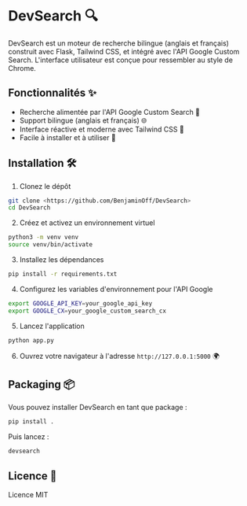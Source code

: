 # DevSearch 🔍

DevSearch est un moteur de recherche bilingue (anglais et français) construit avec Flask, Tailwind CSS, et intégré avec l'API Google Custom Search. L'interface utilisateur est conçue pour ressembler au style de Chrome.

## Fonctionnalités ✨
- Recherche alimentée par l'API Google Custom Search 🔎
- Support bilingue (anglais et français) 🌐
- Interface réactive et moderne avec Tailwind CSS 🎨
- Facile à installer et à utiliser 🚀

## Installation 🛠️

1. Clonez le dépôt

```bash
git clone <https://github.com/BenjaminOff/DevSearch>
cd DevSearch
```

2. Créez et activez un environnement virtuel

```bash
python3 -m venv venv
source venv/bin/activate
```

3. Installez les dépendances

```bash
pip install -r requirements.txt
```

4. Configurez les variables d'environnement pour l'API Google

```bash
export GOOGLE_API_KEY=your_google_api_key
export GOOGLE_CX=your_google_custom_search_cx
```

5. Lancez l'application

```bash
python app.py
```

6. Ouvrez votre navigateur à l'adresse `http://127.0.0.1:5000` 🌍

## Packaging 📦

Vous pouvez installer DevSearch en tant que package :

```bash
pip install .
```

Puis lancez :

```bash
devsearch
```

## Licence 📄

Licence MIT
